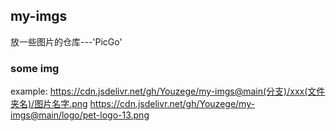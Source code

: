 ## my-imgs

放一些图片的仓库---'PicGo'

### some img

example:
https://cdn.jsdelivr.net/gh/Youzege/my-imgs@main(分支)/xxx(文件夹名)/图片名字.png
https://cdn.jsdelivr.net/gh/Youzege/my-imgs@main/logo/pet-logo-13.png
